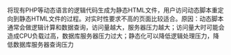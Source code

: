 将现有PHP等动态语言的逻辑代码生成为静态HTML文件，用户访问动态脚本重定向到静态HTML文件的过程。对实时性要求不高的页面比较适合。原因：动态脚本通常会做逻辑计算和数据查询，访问量越大，服务器压力越大；访问量大时可能会造成CPU负载过高，数据库服务器压力过大；静态化可以降低逻辑处理压力，降低数据库服务器查询压力